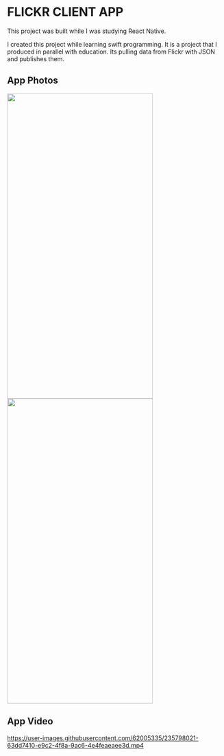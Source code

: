 # FLICKR CLIENT APP

This project was built while I was studying React Native.

I created this project while learning swift programming. It is a project that I produced in parallel with education. Its pulling data from Flickr with JSON and publishes them.

## App Photos

<img src="https://user-images.githubusercontent.com/62005335/235795333-9d20d8fe-10ea-457c-9ab7-a9134d74ecce.png" width="340" height="710" /> <img src="https://user-images.githubusercontent.com/62005335/235795466-bf7d3634-27dc-4ec1-a0fc-6a3f877ed7d1.png" width="340" height="710" />

## App Video

https://user-images.githubusercontent.com/62005335/235798021-63dd7410-e9c2-4f8a-9ac6-4e4feaeaee3d.mp4
